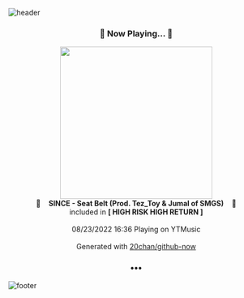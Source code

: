 ![header](https://capsule-render.vercel.app/api?type=wave&height=170&section=header&text=Hi.%20I'm%20SHIFT&fontColor=090707&fontAlignX=45&fontAlignY=65&fontSize=100)

<h3 align="center">🎵 Now Playing... 🎵</h3>
<p align="center">
  <a href="https://music.youtube.com/watch?v=8-aF3bifM6E">
    <img width="300" src="https://lh3.googleusercontent.com/iSOorcYATgD0fq8N_zMOqcIHnbPtWgb8FByWQhG7QR23KZuGB7zu2WVDAv2NNn9CCzdgakIngmy5ses-">
  </a>
  <br>
  🎵&nbsp&nbsp&nbsp <b>SINCE - Seat Belt (Prod. Tez_Toy & Jumal of SMGS)</b> &nbsp&nbsp&nbsp🎵
  <br>
  included in <b>[ HIGH RISK HIGH RETURN ]</b>
  
  <br />
  <br />
  08/23/2022 16:36 Playing on YTMusic
  <br />
  <br />
  Generated with <a href="https://github.com/20chan/github-now">20chan/github-now</a>
</p>

<h3 align="center">•••</h3>

![footer](https://capsule-render.vercel.app/api?type=wave&height=150&section=footer)
